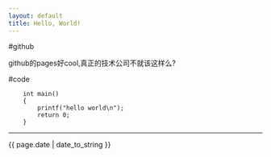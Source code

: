 ```yaml
---
layout: default
title: Hello, World!
---
```


#github

github的pages好cool,真正的技术公司不就该这样么?

#code


        int main()
        {
            printf("hello world\n");
            return 0;
        }


----

{{ page.date | date_to_string }}
